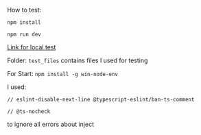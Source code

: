 How to test:

`npm install`

`npm run dev`

[Link for local test](http://localhost:3000/)

Folder: `test_files` contains files I used for testing

For Start:
`npm install -g win-node-env`

I used:

`// eslint-disable-next-line @typescript-eslint/ban-ts-comment`

`// @ts-nocheck`

to ignore all errors about inject
